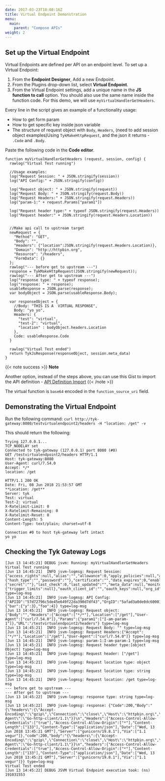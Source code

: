 ```yaml
---
date: 2017-03-23T18:08:16Z
title: Virtual Endpoint Demonstration
menu:
  main:
    parent: "Compose APIs"
weight: 2 
---
```


## Set up the Virtual Endpoint

Virtual Endpoints are defined per API on an endpoint level. To set up a Virtual Endpoint:

1. From the **Endpoint Designer**, Add a new Endpoint.
2. From the Plugins drop-down list, select **Virtual Endpoint**.
3. From the Virtual Endpoint settings, add a unique name in the **JS function to call** option. You should also use the same name inside the function code. For this demo, we will use `myVirtualHandlerGetHeaders`.

Every line in the script gives an example of a functionality usage:

* How to get form param
* How to get specific key inside json variable
* The structure of request object with `Body`, `Headers`, (need to add session object examples)Using `TykMakeHttpRequest`, and the json it returns - `.Code` and `.Body`.

Paste the following code in the **Code editor**.

```{.json}
function myVirtualHandlerGetHeaders (request, session, config) {
  rawlog("Virtual Test running")
    
  //Usage examples:
  log("Request Session: " + JSON.stringify(session))
  log("API Config:" + JSON.stringify(config))
 
  log("Request object: " + JSON.stringify(request))   
  log("Request Body: " + JSON.stringify(request.Body))
  log("Request Headers:" + JSON.stringify(request.Headers))
  log("param-1:" + request.Params["param1"])
    
  log("Request header type:" + typeof JSON.stringify(request.Headers))
  log("Request header:" + JSON.stringify(request.Headers.Location))
    

  //Make api call to upstream target
  newRequest = {
    "Method": "GET",
    "Body": "",
    "Headers": {"location":JSON.stringify(request.Headers.Location)},
    "Domain": "http://httpbin.org",
    "Resource": "/headers",
    "FormData": {}
  };
  rawlog("--- before get to upstream ---")
  response = TykMakeHttpRequest(JSON.stringify(newRequest));
  rawlog("--- After get to upstream ---")
  log("response type: " + typeof response);
  log("response: " + response);
  usableResponse = JSON.parse(response);
  var bodyObject = JSON.parse(usableResponse.Body);
    
  var responseObject = {
    //Body: "THIS IS A  VIRTUAL RESPONSE",
    Body: "yo yo",
    Headers: {
      "test": "virtual",
      "test-2": "virtual",
      "location" : bodyObject.headers.Location
    },
    Code: usableResponse.Code
  }
    
  rawlog("Virtual Test ended")
  return TykJsResponse(responseObject, session.meta_data)   
}
```
{{< note success >}}
**Note**  

Another option, instead of the steps above, you can use this Gist to import the API definition - [API Definition Import](https://gist.github.com/letzya/5b5edb3f9f59ab8e0c3c614219c40747)
{{< /note >}}


The virtual function is `base64` encoded in the `function_source_uri` field.

## Demonstrating the Virtual Endpoint

Run the following command:
`curl http://tyk-gateway:8080/testvirtualendpoint2/headers -H "location: /get" -v`

This should return the following:

```
Trying 127.0.0.1...
TCP_NODELAY set
Connected to tyk-gateway (127.0.0.1) port 8080 (#0)
GET /testvirtualendpoint2/headers HTTP/1.1
Host: tyk-gateway:8080
User-Agent: curl/7.54.0
Accept: */*
location: /get

HTTP/1.1 200 OK
Date: Fri, 08 Jun 2018 21:53:57 GMT
**Location: /get**
Server: tyk
Test: virtual
Test-2: virtual
X-Ratelimit-Limit: 0
X-Ratelimit-Remaining: 0
X-Ratelimit-Reset: 0
Content-Length: 5
Content-Type: text/plain; charset=utf-8

Connection #0 to host tyk-gateway left intact
yo yo
```

## Checking the Tyk Gateway Logs

```
[Jun 13 14:45:21] DEBUG jsvm: Running: myVirtualHandlerGetHeaders
Virtual Test running
[Jun 13 14:45:21]  INFO jsvm-logmsg: Request Session: {"access_rights":null,"alias":"","allowance":0,"apply_policies":null,"apply_policy_id":"","basic_auth_data":{"hash_type":"","password":""},"certificate":"","data_expires":0,"enable_detail_recording":false,"expires":0,"hmac_enabled":false,"hmac_string":"","id_extractor_deadline":0,"is_inactive":false,"jwt_data":{"secret":""},"last_check":0,"last_updated":"","meta_data":null,"monitor":{"trigger_limits":null},"oauth_client_id":"","oauth_keys":null,"org_id":"","per":0,"quota_max":0,"quota_remaining":0,"quota_renewal_rate":0,"quota_renews":0,"rate":0,"session_lifetime":0,"tags":null} type=log-msg
[Jun 13 14:45:21]  INFO jsvm-logmsg: API Config:{"APIID":"57d72796c5de45e649f22da390d7df43","OrgID":"5afad3a0de0dc60001ffdd07","config_data":{"bar":{"y":3},"foo":4}} type=log-msg
[Jun 13 14:45:21]  INFO jsvm-logmsg: Request object: {"Body":"","Headers":{"Accept":["*/*"],"Location":["/get"],"User-Agent":["curl/7.54.0"]},"Params":{"param1":["I-am-param-1"]},"URL":"/testvirtualendpoint2/headers"} type=log-msg
[Jun 13 14:45:21]  INFO jsvm-logmsg: Request Body: "" type=log-msg
[Jun 13 14:45:21]  INFO jsvm-logmsg: Request Headers:{"Accept":["*/*"],"Location":["/get"],"User-Agent":["curl/7.54.0"]} type=log-msg
[Jun 13 14:45:21]  INFO jsvm-logmsg: param-1:I-am-param-1 type=log-msg
[Jun 13 14:45:21]  INFO jsvm-logmsg: Request header type:[object Object] type=log-msg
[Jun 13 14:45:21]  INFO jsvm-logmsg: Request header: ["/get"] type=log-msg
[Jun 13 14:45:21]  INFO jsvm-logmsg: Request location type: object type=log-msg
[Jun 13 14:45:21]  INFO jsvm-logmsg: Request location type: string type=log-msg
[Jun 13 14:45:21]  INFO jsvm-logmsg: Request location: /get type=log-msg
--- before get to upstream ---
--- After get to upstream ---
[Jun 13 14:45:22]  INFO jsvm-logmsg: response type: string type=log-msg
[Jun 13 14:45:22]  INFO jsvm-logmsg: response: {"Code":200,"Body":"{\"headers\":{\"Accept-Encoding\":\"gzip\",\"Connection\":\"close\",\"Host\":\"httpbin.org\",\"Location\":\"/get\",\"User-Agent\":\"Go-http-client/1.1\"}}\n","Headers":{"Access-Control-Allow-Credentials":["true"],"Access-Control-Allow-Origin":["*"],"Content-Length":["133"],"Content-Type":["application/json"],"Date":["Wed, 13 Jun 2018 13:45:21 GMT"],"Server":["gunicorn/19.8.1"],"Via":["1.1 vegur"]},"code":200,"body":"{\"headers\":{\"Accept-Encoding\":\"gzip\",\"Connection\":\"close\",\"Host\":\"httpbin.org\",\"Location\":\"/get\",\"User-Agent\":\"Go-http-client/1.1\"}}\n","headers":{"Access-Control-Allow-Credentials":["true"],"Access-Control-Allow-Origin":["*"],"Content-Length":["133"],"Content-Type":["application/json"],"Date":["Wed, 13 Jun 2018 13:45:21 GMT"],"Server":["gunicorn/19.8.1"],"Via":["1.1 vegur"]}} type=log-msg
Virtual Test ended
[Jun 13 14:45:22] DEBUG JSVM Virtual Endpoint execution took: (ns) 191031553
```

